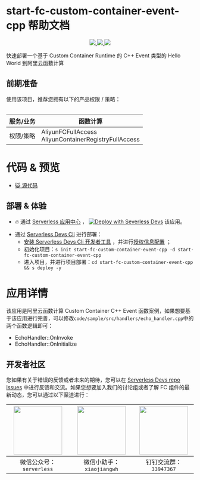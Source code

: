 # start-fc-custom-container-event-cpp 帮助文档

<p align="center" class="flex justify-center">
    <a href="https://www.serverless-devs.com" class="ml-1">
    <img src="http://editor.devsapp.cn/icon?package=start-fc-custom-container-event-cpp&type=packageType">
  </a>
  <a href="http://www.devsapp.cn/details.html?name=start-fc-custom-container-event-cpp" class="ml-1">
    <img src="http://editor.devsapp.cn/icon?package=start-fc-custom-container-event-cpp&type=packageVersion">
  </a>
  <a href="http://www.devsapp.cn/details.html?name=start-fc-custom-container-event-cpp" class="ml-1">
    <img src="http://editor.devsapp.cn/icon?package=start-fc-custom-container-event-cpp&type=packageDownload">
  </a>
</p>

<description>

快速部署一个基于 Custom Container Runtime 的 C++ Event 类型的 Hello World 到阿里云函数计算

</description>

<table>

## 前期准备
使用该项目，推荐您拥有以下的产品权限 / 策略：

| 服务/业务 | 函数计算 |     
| --- |  --- |   
| 权限/策略 | AliyunFCFullAccess<br/>AliyunContainerRegistryFullAccess |  

</table>

<codepre id="codepre">

# 代码 & 预览

- [ :smiley_cat:  源代码](https://github.com/devsapp/start-fc/blob/main/custom-container-function/fc-custom-container-event-cpp)

</codepre>

<deploy>

## 部署 & 体验

<appcenter>

-  :fire:  通过 [Serverless 应用中心](https://fcnext.console.aliyun.com/applications/create?template=start-fc-custom-container-event-cpp) ，
[![Deploy with Severless Devs](https://img.alicdn.com/imgextra/i1/O1CN01w5RFbX1v45s8TIXPz_!!6000000006118-55-tps-95-28.svg)](https://fcnext.console.aliyun.com/applications/create?template=start-fc-custom-container-event-cpp)  该应用。 

</appcenter>

- 通过 [Serverless Devs Cli](https://www.serverless-devs.com/serverless-devs/install) 进行部署：
    - [安装 Serverless Devs Cli 开发者工具](https://www.serverless-devs.com/serverless-devs/install) ，并进行[授权信息配置](https://www.serverless-devs.com/fc/config) ；
    - 初始化项目：`s init start-fc-custom-container-event-cpp -d start-fc-custom-container-event-cpp`   
    - 进入项目，并进行项目部署：`cd start-fc-custom-container-event-cpp && s deploy -y`

</deploy>

<appdetail id="flushContent">

# 应用详情



该应用是阿里云函数计算 Custom Container C++ Event 函数案例，如果想要基于该应用进行完善，可以修改`code/sample/src/handlers/echo_handler.cpp`中的两个函数逻辑即可：

- EchoHandler::OnInvoke
- EchoHandler::OnInitialize



</appdetail>

<devgroup>

## 开发者社区

您如果有关于错误的反馈或者未来的期待，您可以在 [Serverless Devs repo Issues](https://github.com/serverless-devs/serverless-devs/issues) 中进行反馈和交流。如果您想要加入我们的讨论组或者了解 FC 组件的最新动态，您可以通过以下渠道进行：

<p align="center">

| <img src="https://serverless-article-picture.oss-cn-hangzhou.aliyuncs.com/1635407298906_20211028074819117230.png" width="130px" > | <img src="https://serverless-article-picture.oss-cn-hangzhou.aliyuncs.com/1635407044136_20211028074404326599.png" width="130px" > | <img src="https://serverless-article-picture.oss-cn-hangzhou.aliyuncs.com/1635407252200_20211028074732517533.png" width="130px" > |
|--- | --- | --- |
| <center>微信公众号：`serverless`</center> | <center>微信小助手：`xiaojiangwh`</center> | <center>钉钉交流群：`33947367`</center> | 

</p>

</devgroup>